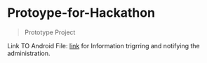 # Protoype-for-Hackathon
> Prototype Project

Link TO Android File: [link](https://drive.google.com/open?id=0B7ytv6n26nvMU1N6WDFsekZoTVE)
for Information trigrring and notifying the administration. 
